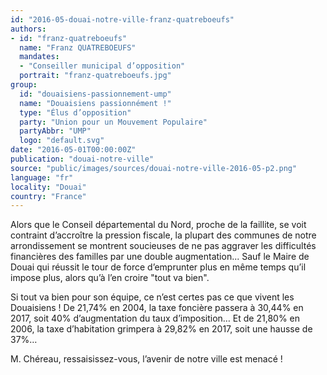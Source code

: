 ```yaml
---
id: "2016-05-douai-notre-ville-franz-quatreboeufs"
authors:
- id: "franz-quatreboeufs"
  name: "Franz QUATREBOEUFS"
  mandates: 
  - "Conseiller municipal d’opposition"
  portrait: "franz-quatreboeufs.jpg"
group:
  id: "douaisiens-passionnement-ump"
  name: "Douaisiens passionnément !"
  type: "Élus d’opposition"
  party: "Union pour un Mouvement Populaire"
  partyAbbr: "UMP"
  logo: "default.svg"
date: "2016-05-01T00:00:00Z"
publication: "douai-notre-ville"
source: "public/images/sources/douai-notre-ville-2016-05-p2.png"
language: "fr"
locality: "Douai"
country: "France"
---
```


Alors que le Conseil départemental du Nord, proche de la faillite, se voit contraint d’accroître la pression fiscale, la plupart des communes de notre arrondissement se montrent soucieuses de ne pas aggraver les difficultés financières des familles par une double augmentation... Sauf le Maire de Douai qui réussit le tour de force d’emprunter plus en même temps qu’il impose plus, alors qu’à l’en croire "tout va bien".

Si tout va bien pour son équipe, ce n’est certes pas ce que vivent les Douaisiens ! De 21,74% en 2004, la taxe foncière passera à 30,44% en 2017, soit 40% d’augmentation du taux d’imposition… Et de 21,80% en 2006, la taxe d’habitation grimpera à 29,82% en 2017, soit une hausse de 37%…

M. Chéreau, ressaisissez-vous, l’avenir de notre ville est menacé !
